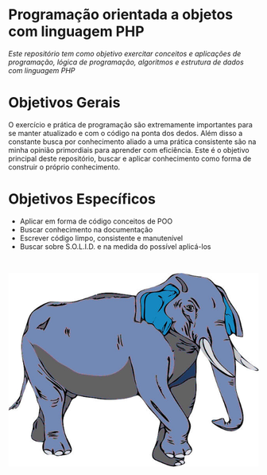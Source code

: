 # Programação orientada a objetos com linguagem PHP

_Este repositório tem como objetivo exercitar conceitos e aplicações de programação, lógica de programação, algoritmos e estrutura de dados com linguagem PHP_

# Objetivos Gerais

O exercício e prática de programação são extremamente importantes para se manter atualizado e com o código na ponta dos dedos. Além disso a constante busca por conhecimento aliado a uma prática consistente são na minha opinião primordiais para aprender com eficiência. Este é o objetivo principal deste repositório, buscar e aplicar conhecimento como forma de construir o próprio conhecimento.


# Objetivos Específicos

- Aplicar em forma de código conceitos de POO
- Buscar conhecimento na documentação
- Escrever código limpo, consistente e manutenível
- Buscar sobre S.O.L.I.D. e na medida do possível aplicá-los

<br>



![](assets/php-elephant.jpg)

#